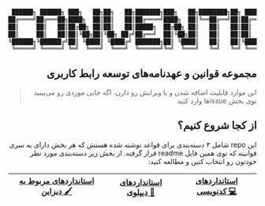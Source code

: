 
<div align="center">
 
```bash
 ██████╗ ██████╗ ███╗   ██╗██╗   ██╗███████╗███╗   ██╗████████╗██╗ ██████╗ ███╗   ██╗███████╗
██╔════╝██╔═══██╗████╗  ██║██║   ██║██╔════╝████╗  ██║╚══██╔══╝██║██╔═══██╗████╗  ██║██╔════╝
██║     ██║   ██║██╔██╗ ██║██║   ██║█████╗  ██╔██╗ ██║   ██║   ██║██║   ██║██╔██╗ ██║███████╗
██║     ██║   ██║██║╚██╗██║╚██╗ ██╔╝██╔══╝  ██║╚██╗██║   ██║   ██║██║   ██║██║╚██╗██║╚════██║
╚██████╗╚██████╔╝██║ ╚████║ ╚████╔╝ ███████╗██║ ╚████║   ██║   ██║╚██████╔╝██║ ╚████║███████║
 ╚═════╝ ╚═════╝ ╚═╝  ╚═══╝  ╚═══╝  ╚══════╝╚═╝  ╚═══╝   ╚═╝   ╚═╝ ╚═════╝ ╚═╝  ╚═══╝╚══════╝                                                                                   
```

</div>

<div dir="rtl" align="right">

## مجموعه قوانین و عهدنامه‌های توسعه رابط کاربری 

> این موارد قابلیت اضافه شدن و یا ویرایش رو دارن، اگه جایی موردی رو می‌بینید توی بخش issueها وارد کنید


## از کجا شروع کنیم؟ 
این repo شامل ۳ دسته‌بندی برای قواعد نوشته شده‌ هستش که هر بخش دارای یه سری قوانینه که توی همین فایل readme قرار گرفته.
از بخش زیر دسته‌بندی مورد نظر خودتون رو انتخاب کنین و مطالعه کنید:

<div dir="ltr" align="center">

| [**استانداردهای مربوط به دیزاین 🖌**](/Design) | [**استانداردهای دیپلوی 🚀**](/Deploy) | [**استانداردهای کدنویسی 💻**](/Coding) |
|---------------|---------------|--------------------|

</div>

</div>
